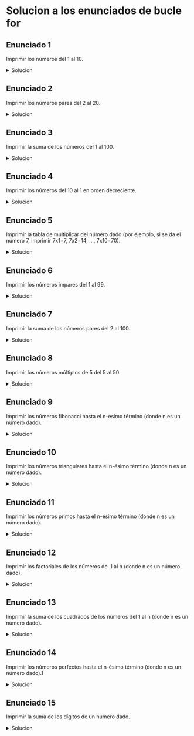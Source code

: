 # Solucion a los enunciados de bucle for

## Enunciado 1

Imprimir los números del 1 al 10.

<details>
  <summary>Solucion</summary>
  
  ```kotlin
 fun main (){
    for (i in 1..10){
        println(i)
    }
}
  ```
</details>

## Enunciado 2

Imprimir los números pares del 2 al 20.

<details>
  <summary>Solucion</summary>
  
  ```kotlin
 fun main (){
    for (i in 2..20){
        if (i % 2 == 0)
            println(i)
    }
}
  ```
</details>

## Enunciado 3

Imprimir la suma de los números del 1 al 100.

<details>
  <summary>Solucion</summary>
  
  ```kotlin
 fun main (){
    var suma = 0
    for (i in 1 .. 100) suma +=i
    println("la suma de los numeros del 1 al 100 es $suma")
}
  ```
</details>

## Enunciado 4

Imprimir los números del 10 al 1 en orden decreciente.

<details>
  <summary>Solucion</summary>
  
  ```kotlin
 fun main (){
    for (i in 10 downTo 1) println(i)
}
  ```
</details>

## Enunciado 5

Imprimir la tabla de multiplicar del número dado (por ejemplo, si se da el número 7, imprimir 7x1=7, 7x2=14, ..., 7x10=70).

<details>
  <summary>Solucion</summary>
  
  ```kotlin
 fun main (){
    println("ingrese un numero:")
    val numTabla = readln().toIntOrNull()
    for (i in 1 .. 10)
        println("$numTabla x $i = ${i * numTabla!!}")
}
  ```
</details>

## Enunciado 6

Imprimir los números impares del 1 al 99.

<details>
  <summary>Solucion</summary>
  
  ```kotlin
 fun main (){
    for (i in 1 .. 99){
        if (i % 2 == 1 ){
            println(i)
        }
    }
}
  ```
</details>

## Enunciado 7

Imprimir la suma de los números pares del 2 al 100.

<details>
  <summary>Solucion</summary>
  
  ```kotlin
 fun main (){
    var suma = 0
    for (i in 2 .. 100){
        if (i % 2 == 0){
            suma+=i
        }
    }
    println("la suma de los numeros pares es: $suma")
}
  ```
</details>

## Enunciado 8

Imprimir los números múltiplos de 5 del 5 al 50.

<details>
  <summary>Solucion</summary>
  
  ```kotlin
 fun main (){
    for (i in 5 .. 50)
        if (i % 5 == 0 )
            println(i)
}
  ```
</details>

## Enunciado 9

Imprimir los números fibonacci hasta el n-ésimo término (donde n es un número dado).

<details>
  <summary>Solucion</summary>
  
  ```kotlin
 fun main (){
    val n = readln().toInt()
    var (numAnterior, numSiguiente) = Pair (0,1)
    println("primeros $n terminos en la serie de fibonacci:")
    for (i in 1.. n) {
        if (i == n){
            print(numAnterior)
        } else{
            print("$numAnterior + ")
        }
        val nuevoTermino = numAnterior + numSiguiente
        numAnterior = numSiguiente
        numSiguiente = nuevoTermino
    }
}
  ```
</details>

## Enunciado 10

Imprimir los números triangulares hasta el n-ésimo término (donde n es un número dado).

<details>
  <summary>Solucion</summary>
  
  ```kotlin
 fun main (){
    println("ingrese un numero:")
    val n = readln().toInt()
    var numeroTriangular = 0
    for (i in 1 .. n){
        numeroTriangular += i
        println(numeroTriangular)
    }
}
  ```
</details>


## Enunciado 11

Imprimir los números primos hasta el n-ésimo término (donde n es un número dado).

<details>
  <summary>Solucion</summary>
  
  ```kotlin
 fun main() {
    println("ingrese la cantidad de numeros primos que desea imprimir")
    val n = readln().toInt()
    var contador = 0
    // Iteración a través de los números naturales a partir de 2
    for (numero in 2..Int.MAX_VALUE) {
        var esPrimo = true
        // Verificación de si el número actual es primo
        for (i in 2 until numero) {
            // Si el número actual es divisible por i, no es primo
            if (numero % i == 0) {
                esPrimo = false
                break
            }
        }
        // Si el número actual es primo, se incrementa el contador y se imprime
        if (esPrimo) {
            contador++
            println("El número primo numero $contador es $numero")
        }
        // Si se han encontrado n números primos, se detiene el bucle
        if (contador == n) {
            break
        }
    }
}
  ```
</details>

## Enunciado 12

Imprimir los factoriales de los números del 1 al n (donde n es un número dado).

<details>
  <summary>Solucion</summary>
  
  ```kotlin
 fun main() {
    println("ingrese un numero")
    val numero = readln().toInt()
    var factorial = 1
    for (i in 1..numero) {
        factorial *= i
        println("El factorial de $i es $factorial")
    }
}
  ```
</details>

## Enunciado 13

Imprimir la suma de los cuadrados de los números del 1 al n (donde n es un número dado).

<details>
  <summary>Solucion</summary>
  
  ```kotlin
 fun main() {
    println("ingrese un numero")
    val numero = readln().toInt()
    for (i in 1..numero) println(i*i)
}
  ```
</details>

## Enunciado 14

Imprimir los números perfectos hasta el n-ésimo término (donde n es un número dado).1

<details>
  <summary>Solucion</summary>
  
  ```kotlin
 fun main() {
    val n = readln().toInt()
    var count = 0

    for (num in 2..Int.MAX_VALUE) {
        var sum = 0
        for (i in 1 until num) {
            if (num % i == 0) {
                sum += i
            }
        }
        if (sum == num) {
            println(num)
            count++
        }
        if (count == n) {
            break
        }
    }
}
  ```
</details>

## Enunciado 15

Imprimir la suma de los dígitos de un número dado.

<details>
  <summary>Solucion</summary>
  
  ```kotlin
 fun main() {
    println("ingrese un numero")
    val numero = readln().toIntOrNull()
    var suma = 0
    if (numero != null ){
        val numStr = "$numero" // o val numStr = numero.toString() 
        for (i in numStr.indices) // o  for (i in 0 until numStr.length)
        {
            suma += numStr[i].toString().toInt()
        }

        println("La suma de los digitos del numero $numero es $suma")
    } else{
        println("ese no es un numero")
    }
}
  ```
</details>
